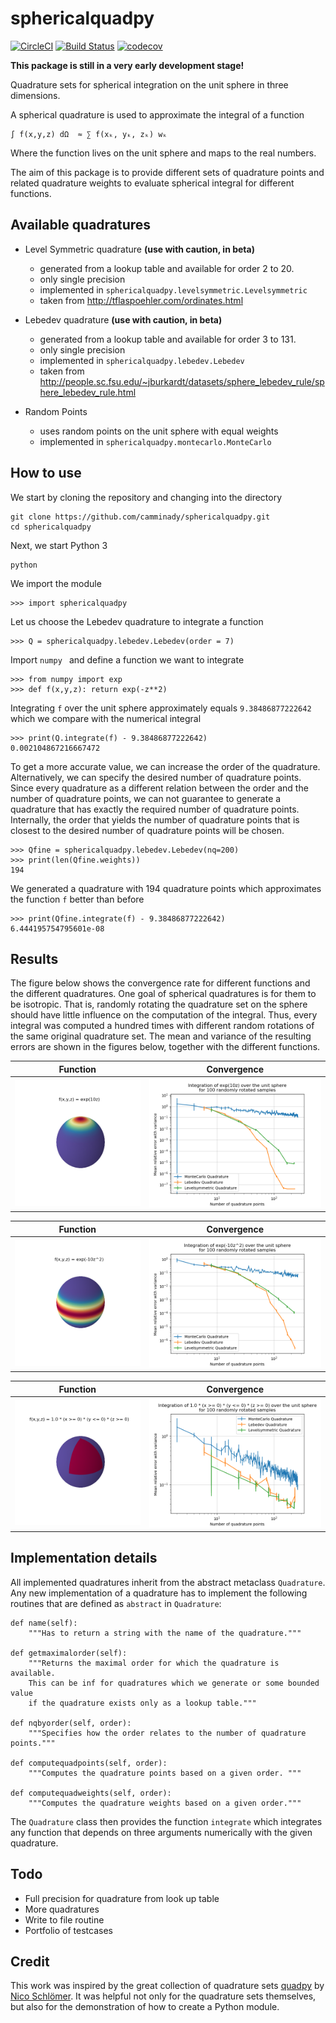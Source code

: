 # sphericalquadpy 

[![CircleCI](https://circleci.com/gh/camminady/sphericalquadpy/tree/master.svg?style=svg)](https://circleci.com/gh/camminady/sphericalquadpy/tree/master)
[![Build Status](https://travis-ci.com/camminady/sphericalquadpy.svg?branch=master)](https://travis-ci.com/camminady/sphericalquadpy)
[![codecov](https://img.shields.io/codecov/c/github/camminady/sphericalquadpy.svg)](https://codecov.io/gh/camminady/sphericalquadpy)

**This package is still in a very early development stage!**


Quadrature sets for spherical integration on the unit sphere in three dimensions.

A spherical quadrature is used to approximate the integral of a function 


```text
∫ f(x,y,z) dΩ  ≈ ∑ f(xₖ, yₖ, zₖ) wₖ
```

Where the function lives on the unit sphere and maps to the real numbers.

The aim of this package is to provide different sets of quadrature points and 
related quadrature weights to evaluate spherical integral for different 
functions. 

## Available quadratures

- Level Symmetric quadrature **(use with caution, in beta)**
    - generated from a lookup table and available for order 2 to 20.
    - only single precision
    - implemented in `sphericalquadpy.levelsymmetric.Levelsymmetric`
    - taken from http://tflaspoehler.com/ordinates.html

- Lebedev quadrature **(use with caution, in beta)**
    - generated from a lookup table and available for order 3 to 131.
    - only single precision
    - implemented in `sphericalquadpy.lebedev.Lebedev`
    - taken from http://people.sc.fsu.edu/~jburkardt/datasets/sphere_lebedev_rule/sphere_lebedev_rule.html
    
- Random Points
    - uses random points on the unit sphere with equal weights
    - implemented in `sphericalquadpy.montecarlo.MonteCarlo`      

## How to use
We start by cloning the repository and changing into the directory
    
    git clone https://github.com/camminady/sphericalquadpy.git
    cd sphericalquadpy
    
Next, we start Python 3
    
    python

We import the module
    
    >>> import sphericalquadpy

Let us choose the Lebedev quadrature to integrate a function

    >>> Q = sphericalquadpy.lebedev.Lebedev(order = 7)

Import `numpy ` and define a function we want to integrate

    >>> from numpy import exp 
    >>> def f(x,y,z): return exp(-z**2)
 
Integrating `f` over the unit sphere approximately equals `9.38486877222642` which we compare
with the numerical integral

    >>> print(Q.integrate(f) - 9.38486877222642)
    0.002104867216667472

To get a more accurate value, we can increase the order of the quadrature. Alternatively,
we can specify the desired number of quadrature points. Since every quadrature as a different
relation between the order and the number of quadrature points, we can not guarantee to generate a 
quadrature that has exactly the required number of quadrature points. Internally, the order that 
yields the number of quadrature points that is closest to the desired number of quadrature points will be chosen.

    >>> Qfine = sphericalquadpy.lebedev.Lebedev(nq=200)
    >>> print(len(Qfine.weights))
    194

We generated a quadrature with 194 quadrature points which approximates the function `f` better 
than before

    >>> print(Qfine.integrate(f) - 9.38486877222642)
    6.444195754795601e-08


## Results
The figure below shows the convergence rate for different functions and the different
quadratures. One goal of spherical quadratures is for them to be isotropic. That is, randomly rotating
the quadrature set on the sphere should have little influence on the computation
of the integral. Thus, every integral was computed a hundred times with different
random rotations of the same original quadrature set. The mean and variance of the resulting
errors are shown in the figures below, together with the different functions.

| Function | Convergence |
| ------------- |:-------------:|
|![](test/function0.png)| ![](test/convergence0.png) |

| Function | Convergence |
| ------------- |:-------------:|
|![](test/function1.png)| ![](test/convergence1.png)|

| Function | Convergence |
| ------------- |:-------------:|
|![](test/function2.png)|![](test/convergence2.png)|
 

## Implementation details
All implemented quadratures inherit from the abstract metaclass `Quadrature`. 
Any new implementation of a quadrature has to implement the following routines 
that are defined as `abstract` in `Quadrature`:


    def name(self):
        """Has to return a string with the name of the quadrature."""

    def getmaximalorder(self):
        """Returns the maximal order for which the quadrature is available.
        This can be inf for quadratures which we generate or some bounded value
        if the quadrature exists only as a lookup table."""
        
    def nqbyorder(self, order):
        """Specifies how the order relates to the number of quadrature points."""

    def computequadpoints(self, order):
        """Computes the quadrature points based on a given order. """

    def computequadweights(self, order):
        """Computes the quadrature weights based on a given order."""


    
The `Quadrature` class then provides the function `integrate` which integrates
any function that depends on three arguments numerically with the given 
quadrature.

## Todo

- Full precision for quadrature from look up table
- More quadratures
- Write to file routine
- Portfolio of testcases

## Credit
This work was inspired by the great collection of quadrature sets [quadpy](https://github.com/nschloe/quadpy) by [Nico Schlömer](https://github.com/nschloe). 
It was helpful not only for the quadrature sets themselves, but also for the demonstration of how to create a Python module.
